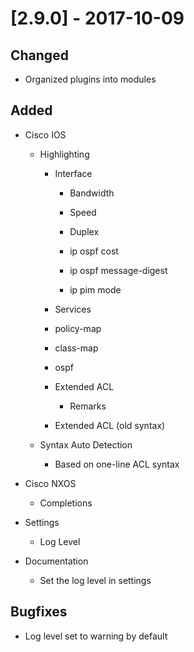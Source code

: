 # [2.9.0] - 2017-10-09

## Changed

- Organized plugins into modules

## Added

- Cisco IOS

    - Highlighting

        - Interface

            - Bandwidth

            - Speed

            - Duplex

            - ip ospf cost

            - ip ospf message-digest

            - ip pim mode

        - Services

        - policy-map

        - class-map

        - ospf

        - Extended ACL

            - Remarks

        - Extended ACL (old syntax)

    - Syntax Auto Detection

        - Based on one-line ACL syntax

- Cisco NXOS

    - Completions

- Settings

    - Log Level

- Documentation

    - Set the log level in settings

## Bugfixes

- Log level set to warning by default
